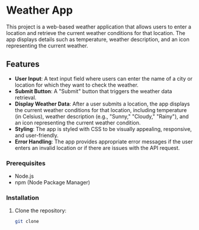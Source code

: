 # Weather App

This project is a web-based weather application that allows users to enter a location and retrieve the current weather conditions for that location. The app displays details such as temperature, weather description, and an icon representing the current weather.

## Features

- **User Input**: A text input field where users can enter the name of a city or location for which they want to check the weather.
- **Submit Button**: A "Submit" button that triggers the weather data retrieval.
- **Display Weather Data**: After a user submits a location, the app displays the current weather conditions for that location, including temperature (in Celsius), weather description (e.g., "Sunny," "Cloudy," "Rainy"), and an icon representing the current weather condition.
- **Styling**: The app is styled with CSS to be visually appealing, responsive, and user-friendly.
- **Error Handling**: The app provides appropriate error messages if the user enters an invalid location or if there are issues with the API request.

### Prerequisites

- Node.js
- npm (Node Package Manager)

### Installation

1. Clone the repository:
   ```bash
   git clone 



   